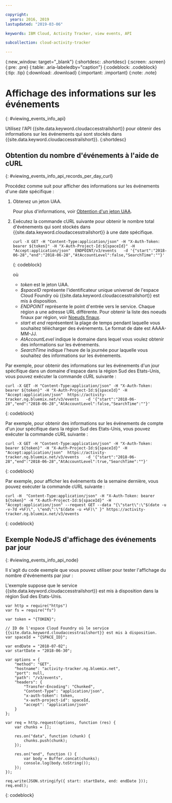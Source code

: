 ```yaml
---

copyright:
  years: 2016, 2019
lastupdated: "2019-03-06"

keywords: IBM Cloud, Activity Tracker, view events, API

subcollection: cloud-activity-tracker

---
```


{:new_window: target="_blank"}
{:shortdesc: .shortdesc}
{:screen: .screen}
{:pre: .pre}
{:table: .aria-labeledby="caption"}
{:codeblock: .codeblock}
{:tip: .tip}
{:download: .download}
{:important: .important}
{:note: .note}


# Affichage des informations sur les événements
{: #viewing_events_info_api}

Utilisez l'API {{site.data.keyword.cloudaccesstrailshort}} pour obtenir des informations sur les événements qui sont stockés dans {{site.data.keyword.cloudaccesstrailshort}}.
{:shortdesc}


## Obtention du nombre d'événements à l'aide de cURL
{: #viewing_events_info_api_records_per_day_curl}

Procédez comme suit pour afficher des informations sur les événements d'une date spécifique :

1. Obtenez un jeton UAA.

    Pour plus d'informations, voir [Obtention d'un jeton UAA](/docs/services/cloud-activity-tracker/reference?topic=cloud-activity-tracker-auth_uaa#auth_uaa).

2. Exécutez la commande cURL suivante pour obtenir le nombre total d'événements qui sont stockés dans {{site.data.keyword.cloudaccesstrailshort}} à une date spécifique.

    ```
    curl -X GET -H "Content-Type:application/json" -H "X-Auth-Token: bearer ${token}" -H "X-Auth-Project-Id:${spaceId}" -H "Accept:application/json"  ENDPOINT/v3/events   -d '{"start":"2018-06-28","end":"2018-06-28","AtAccountLevel":false,"SearchTime":""}'
    ```
    {: codeblock}

    où

    * *token* est le jeton UAA.
    * *$spaceID* représente l'identificateur unique universel de l'espace Cloud Foundry où {{site.data.keyword.cloudaccesstrailshort}} est mis à disposition.
    * *ENDPOINT* représente le point d'entrée vers le service. Chaque région a une adresse URL différente. Pour obtenir la liste des noeuds finaux par région, voir [Noeuds finaux](/docs/services/cloud-activity-tracker/reference?topic=cloud-activity-tracker-ref_endpoints#api_endpoints).
    * *start* et *end* représentent la plage de temps pendant laquelle vous souhaitez télécharger des événements. Le format de date est AAAA-MM-JJ. 
    * *AtAccountLevel* indique le domaine dans lequel vous voulez obtenir des informations sur les événements.
    * *SearchTime* indique l'heure de la journée pour laquelle vous souhaitez des informations sur les événements.


Par exemple, pour obtenir des informations sur les événements d'un jour spécifique dans un domaine d'espace dans la région Sud des Etats-Unis, vous pouvez exécuter la commande cURL suivante :

```
curl -X GET -H "Content-Type:application/json" -H "X-Auth-Token: bearer ${token}" -H "X-Auth-Project-Id:${spaceId}" -H "Accept:application/json"  https://activity-tracker.ng.bluemix.net/v3/events   -d '{"start":"2018-06-28","end":"2018-06-28","AtAccountLevel":false,"SearchTime":""}'
```
{: codeblock}

Par exemple, pour obtenir des informations sur les événements de compte d'un jour spécifique dans la région Sud des Etats-Unis, vous pouvez exécuter la commande cURL suivante :

```
curl -X GET -H "Content-Type:application/json" -H "X-Auth-Token: bearer ${token}" -H "X-Auth-Project-Id:${spaceId}" -H "Accept:application/json"  https://activity-tracker.ng.bluemix.net/v3/events   -d '{"start":"2018-06-28","end":"2018-06-28","AtAccountLevel":true,"SearchTime":""}'
```
{: codeblock}

Par exemple, pour afficher les événements de la semaine dernière, vous pouvez exécuter la commande cURL suivante :

```
curl -H  "Content-Type:application/json" -H "X-Auth-Token: bearer ${token}" -H "X-Auth-Project-Id:${spaceId}" -H "Accept:application/json" --request GET --data "{\"start\":\"$(date -u -v-7d +%F)\", \"end\":\"$(date -u +%F)\" }" https://activity-tracker.ng.bluemix.net/v3/events
```
{: codeblock}


## Exemple NodeJS d'affichage des événements par jour
{: #viewing_events_info_api_node}

Il s'agit du code exemple que vous pouvez utiliser pour tester l'affichage du nombre d'événements par jour :

L'exemple suppose que le service {{site.data.keyword.cloudaccesstrailshort}} est mis à disposition dans la région Sud des Etats-Unis. 

```
var http = require("https")
var fs = require("fs")

var token = "{TOKEN}";

// ID de l'espace Cloud Foundry où le service {{site.data.keyword.cloudaccesstrailshort}} est mis à disposition.
var spaceId = "{SPACE_ID}";

var endDate = "2018-07-02";
var startDate = "2018-06-30";

var options = {
    "method": "GET",
    "hostname": "activity-tracker.ng.bluemix.net",
    "port": null,
    "path": "/v3/events",
    "headers": {
        "Transfer-Encoding": "Chunked",
        "Content-Type": "application/json",
        "x-auth-token": token,
        "x-auth-project-id": spaceId,
        "accept": "application/json"
    }
};

var req = http.request(options, function (res) {
    var chunks = [];

    res.on("data", function (chunk) {
        chunks.push(chunk);
    });

    res.on("end", function () {
        var body = Buffer.concat(chunks);
        console.log(body.toString());
    });
});

req.write(JSON.stringify({ start: startDate, end: endDate }));
req.end();
```
{: codeblock}



